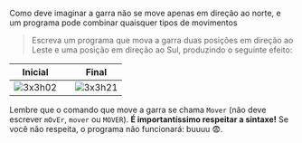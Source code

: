 Como deve imaginar a garra não se move apenas em direção ao norte, e um programa pode combinar quaisquer tipos de movimentos

> Escreva um programa que mova a garra duas posições em direção ao Leste e uma posição em direção ao Sul, produzindo o seguinte efeito:

| Inicial |   | Final |
|:-------:|:-:|:-----:|
|![3x3h02](https://raw.githubusercontent.com/sagrado-corazon-alcal/mumuki-fundamentos-gobstones-guia-1-primeros-programas/master/3x3h02.png)|<i class="fa fa-arrow-right"></i>|![3x3h21](https://raw.githubusercontent.com/sagrado-corazon-alcal/mumuki-fundamentos-gobstones-guia-1-primeros-programas/master/3x3h21.png)|

Lembre que o comando que move a garra se chama  `Mover` (não deve escrever `mOvEr`, `mover` ou `MOVER`). **É importantíssimo respeitar a sintaxe!** Se você não respeita, o programa não funcionará: buuuu :fearful:.